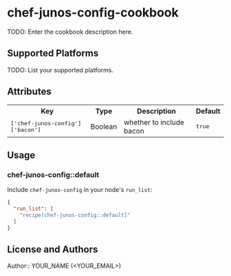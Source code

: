 # chef-junos-config-cookbook

TODO: Enter the cookbook description here.

## Supported Platforms

TODO: List your supported platforms.

## Attributes

<table>
  <tr>
    <th>Key</th>
    <th>Type</th>
    <th>Description</th>
    <th>Default</th>
  </tr>
  <tr>
    <td><tt>['chef-junos-config']['bacon']</tt></td>
    <td>Boolean</td>
    <td>whether to include bacon</td>
    <td><tt>true</tt></td>
  </tr>
</table>

## Usage

### chef-junos-config::default

Include `chef-junos-config` in your node's `run_list`:

```json
{
  "run_list": [
    "recipe[chef-junos-config::default]"
  ]
}
```

## License and Authors

Author:: YOUR_NAME (<YOUR_EMAIL>)
